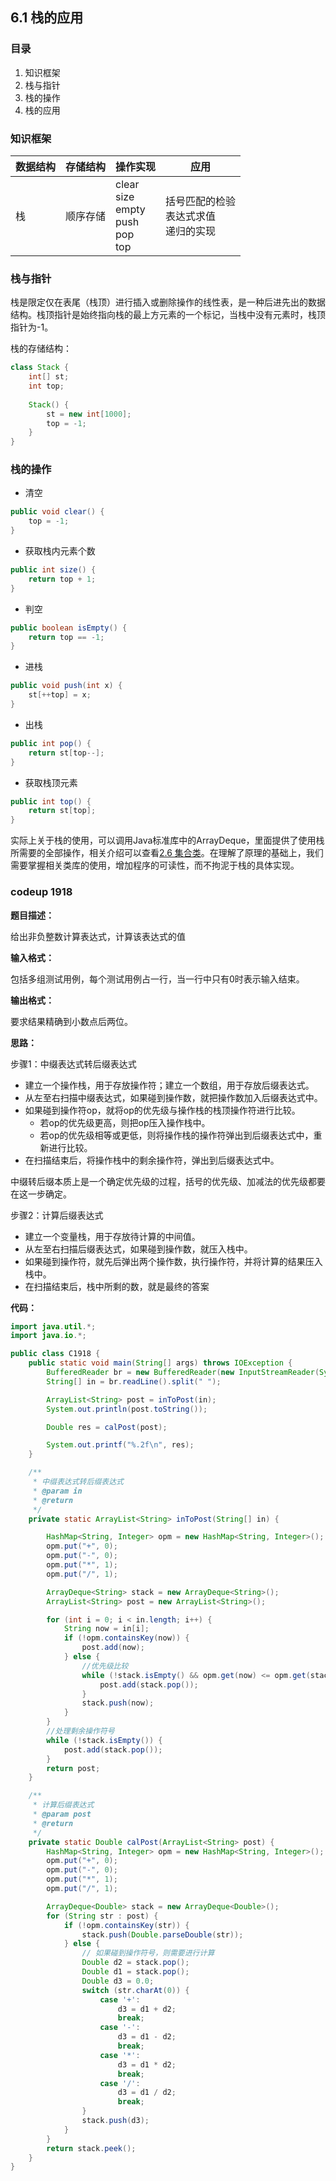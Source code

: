## 6.1 栈的应用

### 目录

1. 知识框架
2. 栈与指针
3. 栈的操作
4. 栈的应用



### 知识框架

| 数据结构 | 存储结构 | 操作实现                                               | 应用                                           |
| -------- | -------- | ------------------------------------------------------ | ---------------------------------------------- |
| 栈       | 顺序存储 | clear<br />size<br />empty<br />push<br />pop<br />top | 括号匹配的检验<br />表达式求值<br />递归的实现 |



### 栈与指针

栈是限定仅在表尾（栈顶）进行插入或删除操作的线性表，是一种后进先出的数据结构。栈顶指针是始终指向栈的最上方元素的一个标记，当栈中没有元素时，栈顶指针为-1。

栈的存储结构：

```java
class Stack {
    int[] st;
    int top;
    
    Stack() {
        st = new int[1000];
        top = -1;
    }
}
```



### 栈的操作

* 清空

```java
public void clear() {
    top = -1;
}
```

* 获取栈内元素个数

```java
public int size() {
	return top + 1;
}
```

* 判空

```java
public boolean isEmpty() {
    return top == -1;
}
```

* 进栈

```java
public void push(int x) {
    st[++top] = x;
}
```

* 出栈

```java
public int pop() {
    return st[top--];
}
```

* 获取栈顶元素

```java
public int top() {
    return st[top];
}
```



实际上关于栈的使用，可以调用Java标准库中的ArrayDeque，里面提供了使用栈所需要的全部操作，相关介绍可以查看[2.6 集合类](2.6集合类.md)。在理解了原理的基础上，我们需要掌握相关类库的使用，增加程序的可读性，而不拘泥于栈的具体实现。



### codeup 1918

**题目描述：**

给出非负整数计算表达式，计算该表达式的值

**输入格式：**

包括多组测试用例，每个测试用例占一行，当一行中只有0时表示输入结束。

**输出格式：**

要求结果精确到小数点后两位。

**思路：**

步骤1：中缀表达式转后缀表达式

* 建立一个操作栈，用于存放操作符；建立一个数组，用于存放后缀表达式。
* 从左至右扫描中缀表达式，如果碰到操作数，就把操作数加入后缀表达式中。
* 如果碰到操作符op，就将op的优先级与操作栈的栈顶操作符进行比较。
  * 若op的优先级更高，则把op压入操作栈中。
  * 若op的优先级相等或更低，则将操作栈的操作符弹出到后缀表达式中，重新进行比较。
* 在扫描结束后，将操作栈中的剩余操作符，弹出到后缀表达式中。

中缀转后缀本质上是一个确定优先级的过程，括号的优先级、加减法的优先级都要在这一步确定。



步骤2：计算后缀表达式

* 建立一个变量栈，用于存放待计算的中间值。
* 从左至右扫描后缀表达式，如果碰到操作数，就压入栈中。
* 如果碰到操作符，就先后弹出两个操作数，执行操作符，并将计算的结果压入栈中。
* 在扫描结束后，栈中所剩的数，就是最终的答案



**代码：**

```java
import java.util.*;
import java.io.*;

public class C1918 {
    public static void main(String[] args) throws IOException {
        BufferedReader br = new BufferedReader(new InputStreamReader(System.in));
        String[] in = br.readLine().split(" ");

        ArrayList<String> post = inToPost(in);
        System.out.println(post.toString());

        Double res = calPost(post);

        System.out.printf("%.2f\n", res);
    }

    /**
     * 中缀表达式转后缀表达式
     * @param in
     * @return
     */
    private static ArrayList<String> inToPost(String[] in) {

        HashMap<String, Integer> opm = new HashMap<String, Integer>();
        opm.put("+", 0);
        opm.put("-", 0);
        opm.put("*", 1);
        opm.put("/", 1);

        ArrayDeque<String> stack = new ArrayDeque<String>();
        ArrayList<String> post = new ArrayList<String>();

        for (int i = 0; i < in.length; i++) {
            String now = in[i];
            if (!opm.containsKey(now)) {
                post.add(now);
            } else {
                //优先级比较
                while (!stack.isEmpty() && opm.get(now) <= opm.get(stack.peek())) {
                    post.add(stack.pop());
                }
                stack.push(now);
            }
        }
        //处理剩余操作符号
        while (!stack.isEmpty()) {
            post.add(stack.pop());
        }
        return post;
    }

    /**
     * 计算后缀表达式
     * @param post
     * @return
     */
    private static Double calPost(ArrayList<String> post) {
        HashMap<String, Integer> opm = new HashMap<String, Integer>();
        opm.put("+", 0);
        opm.put("-", 0);
        opm.put("*", 1);
        opm.put("/", 1);

        ArrayDeque<Double> stack = new ArrayDeque<Double>();
        for (String str : post) {
            if (!opm.containsKey(str)) {
                stack.push(Double.parseDouble(str));
            } else {
                // 如果碰到操作符号，则需要进行计算
                Double d2 = stack.pop();
                Double d1 = stack.pop();
                Double d3 = 0.0;
                switch (str.charAt(0)) {
                    case '+':
                        d3 = d1 + d2;
                        break;
                    case '-':
                        d3 = d1 - d2;
                        break;
                    case '*':
                        d3 = d1 * d2;
                        break;
                    case '/':
                        d3 = d1 / d2;
                        break;
                }
                stack.push(d3);
            }
        }
        return stack.peek();
    }
}

```


